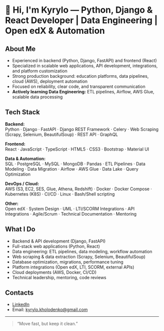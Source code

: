 # 👋 Hi, I'm Kyrylo — Python, Django & React Developer | Data Engineering | Open edX & Automation

## About Me

- Experienced in backend (Python, Django, FastAPI) and frontend (React)
- Specialized in scalable web applications, API development, integrations, and platform customization
- Strong production background: education platforms, data pipelines, cloud (AWS), deployment automation
- Focused on reliability, clear code, and transparent communication
- **Actively learning Data Engineering:** ETL pipelines, Airflow, AWS Glue, scalable data processing

## Tech Stack

**Backend:**  
Python · Django · FastAPI · Django REST Framework · Celery · Web Scraping (Scrapy, Selenium, BeautifulSoup) · REST API · GraphQL

**Frontend:**  
React · JavaScript · TypeScript · HTML5 · CSS3 · Bootstrap · Material UI

**Data & Automation:**  
SQL · PostgreSQL · MySQL · MongoDB · Pandas · ETL Pipelines · Data Modeling · Data Migration · Airflow · AWS Glue · Data Lake · Query Optimization

**DevOps / Cloud:**  
AWS (S3, EC2, SES, Glue, Athena, Redshift) · Docker · Docker Compose · Kubernetes (K8S) · CI/CD · Linux · Bash/Shell scripting

**Other:**  
Open edX · System Design · UML · LTI/SCORM Integrations · API Integrations · Agile/Scrum · Technical Documentation · Mentoring

## What I Do

- Backend & API development (Django, FastAPI)
- Full-stack web applications (Python, React)
- Data engineering: ETL pipelines, data modeling, workflow automation
- Web scraping & data extraction (Scrapy, Selenium, BeautifulSoup)
- Database optimization, migrations, performance tuning
- Platform integrations (Open edX, LTI, SCORM, external APIs)
- Cloud deployments (AWS, Docker, CI/CD)
- Technical leadership, mentoring, code reviews

## Contacts

- [LinkedIn](https://www.linkedin.com/in/kyrylo-kholodenko/)
- Email: kyrylo.kholodenko@gmail.com

---

> “Move fast, but keep it clean.”
